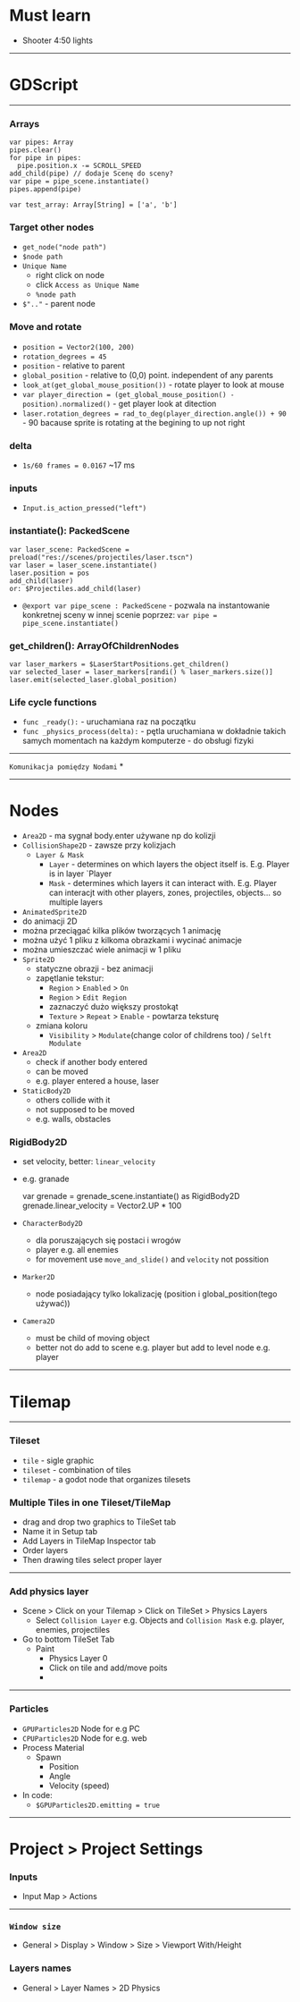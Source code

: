 # Must learn
* Shooter 4:50 lights

---

# GDScript

---

### Arrays


    var pipes: Array
    pipes.clear()
    for pipe in pipes:
      pipe.position.x -= SCROLL_SPEED
    add_child(pipe) // dodaje Scenę do sceny?
    var pipe = pipe_scene.instantiate()
    pipes.append(pipe)

    var test_array: Array[String] = ['a', 'b']
### Target other nodes
  * `get_node("node path")`
  * `$node path`
  * `Unique Name`
    * right click on node
    * click `Access as Unique Name`
    * `%node path`
  * `$".."` - parent node

### Move and rotate
  * `position = Vector2(100, 200)`
  * `rotation_degrees = 45`
  * `position` - relative to parent
  * `global_position` - relative to (0,0) point. independent of any parents
  * `look_at(get_global_mouse_position())` - rotate player to look at mouse
  * `var player_direction = (get_global_mouse_position() - position).normalized()` - get player look at ditection
  * `laser.rotation_degrees = rad_to_deg(player_direction.angle()) + 90` - 90 bacause sprite is rotating at the begining to up not right
### delta
  * `1s/60 frames = 0.0167` ~17 ms
### inputs
  * `Input.is_action_pressed("left")`

### instantiate(): PackedScene
    var laser_scene: PackedScene = preload("res://scenes/projectiles/laser.tscn")
    var laser = laser_scene.instantiate()
    laser.position = pos
    add_child(laser)
    or: $Projectiles.add_child(laser)

* `@export var pipe_scene : PackedScene` - pozwala na instantowanie konkretnej sceny w innej scenie poprzez: `var pipe = pipe_scene.instantiate()`

### get_children(): ArrayOfChildrenNodes
    var laser_markers = $LaserStartPositions.get_children()
    var selected_laser = laser_markers[randi() % laser_markers.size()]
    laser.emit(selected_laser.global_position)

### Life cycle functions
* `func _ready():` - uruchamiana raz na początku
* `func _physics_process(delta):` - pętla uruchamiana w dokładnie takich samych momentach na każdym komputerze - do obsługi fizyki

---

`Komunikacja pomiędzy Nodami`
* 



---

# Nodes

* `Area2D` - ma sygnał body.enter używane np do kolizji
* `CollisionShape2D` - zawsze przy kolizjach
  * `Layer & Mask`
    * `Layer` - determines on which layers the object itself is. E.g. Player is in layer `Player
    * `Mask` - determines which layers it can interact with. E.g. Player can interacjt with other players, zones, projectiles, objects... so multiple layers
* `AnimatedSprite2D`
*   do animacji 2D
  * można przeciągać kilka plików tworzących 1 animację
  * można użyć 1 pliku z kilkoma obrazkami i wycinać animacje
  * można umieszczać wiele animacji w 1 pliku
* `Sprite2D`
  * statyczne obrazji - bez animacji
  * zapętlanie tekstur:
    * `Region` > `Enabled` > `On`
    * `Region` > `Edit Region`
    * zaznaczyć dużo większy prostokąt
    * `Texture` > `Repeat` > `Enable` - powtarza teksturę
  * zmiana koloru
    * `Visibility` > `Modulate`(change color of childrens too) / `Selft Modulate`
* `Area2D`
  * check if another body entered
  * can be moved
  * e.g. player entered a house, laser
* `StaticBody2D`
  * others collide with it
  * not supposed to be moved
  * e.g. walls, obstacles
### RigidBody2D
  * set velocity, better: `linear_velocity`
  * e.g. granade


    var grenade = grenade_scene.instantiate() as RigidBody2D
    grenade.linear_velocity = Vector2.UP * 100

* `CharacterBody2D`
  * dla poruszających się postaci i wrogów
  * player e.g. all enemies
  * for movement use `move_and_slide()` and `velocity` not possition
* `Marker2D`
  * node posiadający tylko lokalizację (position i global_position(tego używać))
* `Camera2D`
  * must be child of moving object
  * better not do add to scene e.g. player but add to level node e.g. player
---


# Tilemap


---
### Tileset
* `tile` - sigle graphic
* `tileset` - combination of tiles
* `tilemap` - a godot node that organizes tilesets

### Multiple Tiles in one Tileset/TileMap
* drag and drop two graphics to TileSet tab
* Name it in Setup tab
* Add Layers in TileMap Inspector tab
* Order layers
* Then drawing tiles select proper layer
---

### Add physics layer
* Scene > Click on your Tilemap > Click on TileSet > Physics Layers
  * Select `Collision Layer` e.g. Objects and `Collision Mask` e.g. player, enemies, projectiles
* Go to bottom TileSet Tab
  * Paint
    * Physics Layer 0
    * Click on tile and add/move poits
    * 
---

### Particles
* `GPUParticles2D` Node for e.g PC
* `CPUParticles2D` Node for e.g. web
* Process Material
  * Spawn
    * Position
    * Angle
    * Velocity (speed)
* In code:
  * `$GPUParticles2D.emitting = true`

---
# Project > Project Settings

### Inputs
* Input Map > Actions

---

### `Window size`
* General > Display > Window > Size > Viewport With/Height

### Layers names
* General > Layer Names > 2D Physics 